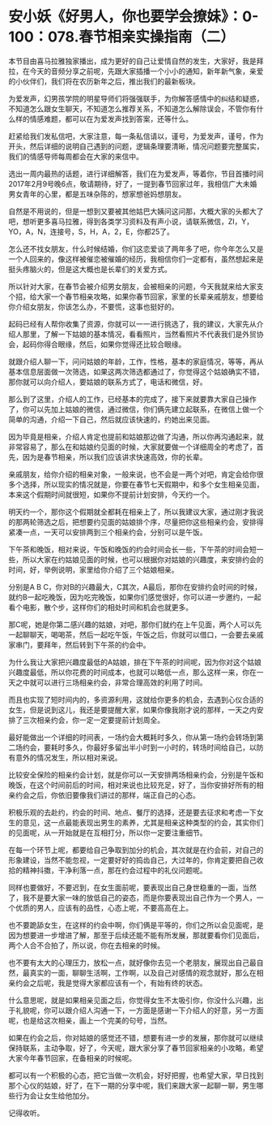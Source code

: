 # 安小妖《好男人，你也要学会撩妹》：0-100：078.春节相亲实操指南（二）

本节目由喜马拉雅独家播出，成为更好的自己让爱情自然的发生，大家好，我是拜拉，在今天的音频分享之前呢，先跟大家插播一个小小的通知，新年新气象，亲爱的小伙伴们，我们将在农历新年之后，推出我们的最新板块。

为爱发声，幻男孩学院的明星导师们将强强联手，为你解答感情中的纠结和疑惑，不知道怎么跟女生聊天，不知道怎么推荐关系，不知道怎么解除误会，不管你有什么样的情感难题，都可以在为爱发声找到答案，还等什么。

赶紧给我们发私信吧，大家注意，每一条私信请以，谨号，为爱发声，谨号，作为开头，然后详细的说明自己遇到的问题，逻辑条理要清晰，情况问题要完整属实，我们的情感导师每周都会在大家的来信中。

选出一周内最热的话题，进行详细解答，我们在为爱发声，等着你，节目首播时间2017年2月9号晚6点，敬请期待，好了，一提到春节回家过年，我相信广大未婚男女青年的心里，都是五味杂陈的，想家想爸妈想朋友。

自然是不用说的，但是一想到又要被其他姑巴大姨问这问那，大概大家的头都大了吧，想听更多喜马拉雅，得到各类学习资料及有声小说，请联系微信，ZI，Y，YO，A，N，连接号，S，H，A，2，E，你都25了。

怎么还不找女朋友，什么时候结婚，你们这恋爱谈了两年多了吧，你今年怎么又是一个人回来的，像这样被催恋被催婚的经历，我相信你们一定都有，虽然想起来是挺头疼脑火的，但是这大概也是长辈们的关爱方式。

所以针对大家，在春节会被介绍男女朋友，会被相亲的问题，今天我就来给大家支个招，给大家一个春节相亲攻略，如果你春节回家，家里的长辈亲戚朋友，想要给你介绍女朋友，你该怎么办，不要慌，这事也挺好的。

起码已经有人帮你收集了资源，你就可以一一进行挑选了，我的建议，大家先从介绍人那里，了解一下姑娘的基本情况，看看照片，当然看照片不代表我们是外贸协会，起码你得合眼缘，然后，如果你觉得还比较合眼缘。

就跟介绍人聊一下，问问姑娘的年龄，工作，性格，基本的家庭情况，等等，再从基本信息层面做一次筛选，如果这两次筛选都通过了，你觉得这个姑娘确实不错，那你就可以向介绍人，要姑娘的联系方式了，电话和微信，好。

那么到了这里，介绍人的工作，已经基本的完成了，接下来就要靠大家自己操作了，你可以先加上姑娘的微信，通过微信，你们俩先建立起联系，在微信上做一个简单的沟通，介绍一下自己，然后就应该快速的，约她出来见面。

因为毕竟是相亲，介绍人肯定也提前和姑娘那边做了沟通，所以你再沟通起来，就非常容易了，那么在和姑娘约见面的时候，大家就要做一个详细周全的考虑了，首先，因为是春节相亲，所以我们应该讲求快速高效，你的长辈。

亲戚朋友，给你介绍的相亲对象，一般来说，也不会是一两个对吧，肯定会给你很多个选择，所以现实的情况就是，你要在春节七天假期中，和多个女生相亲见面，本来这个假期时间就很短，如果你不提前计划安排，今天约一个。

明天约一个，那你这个假期就全都耗在相亲上了，所以我建议大家，通过刚才我说的那两轮筛选之后，把想要约见面的姑娘排个序，尽量把你这些相亲约会，安排得紧凑一点，一天可以安排两到三个相亲约会，分别可以是午饭。

下午茶和晚饭，相对来说，午饭和晚饭的约会时间会长一些，下午茶的时间会短一些，所以大家在约姑娘见面的时候，也可以根据你对姑娘的兴趣度，来安排约会的时间，好，举例说明，家里给你介绍了三个姑娘相亲。

分别是A B C，你对B的兴趣最大，C其次，A最后，那你在安排约会时间的时候，就约B一起吃晚饭，因为吃完晚饭，如果你们感觉很好，你可以进一步邀约，一起看个电影，散个步，这样你们的相处时间和机会也就更多。

那C呢，她是你第二感兴趣的姑娘，对吧，那你们就约在上午见面，两个人可以先一起聊聊天，喝喝茶，然后一起吃午饭，午饭之后，你就可以借口，一会要去亲戚家串门，要拜年，然后转到下午茶的约会中。

为什么我让大家把兴趣度最低的A姑娘，排在下午茶的时间呢，因为你对这个姑娘兴趣度最低，所以你花费的时间成本，也就可以略低一点，那么这样一来，你在一天之中就可以进行三场相亲约会，非常合理高效的利用了时间。

而且也实现了短时间内的，多资源利用，这就给你更多的机会，去遇到心仪合适的女生，但是说到这儿，我还是要提醒大家，如果你像我刚才说的那样，一天之内安排了三次相亲约会，你一定一定要提前计划周全。

最好能做出一个详细的时间表，一场约会大概耗时多久，你从第一场约会转场到第二场约会，要耗时多久，你最好多留出半小时到一小时的，转场时间给自己，以防有意外的情况发生，所以相对来说。

比较安全保险的相亲约会计划，就是你可以一天安排两场相亲约会，分别是午饭和晚饭，在这个时间前后的时间，相对来说也比较充足，好了，当你安排好所有的相亲约会之后，你依旧要像我们讲过的那样，端正自己的心态。

积极乐观的去赴约，约会的时间、地点、餐厅的选择，还是要去征求和考虑一下女生的意见，这一点最能表现出男生的素养，尤其是相亲这种类型的约会，其实你们的见面呢，从一开始就是在互相打分，所以你一定要注重细节。

在每一个环节上呢，都要给自己争取到加分的机会，其次就是在约会前，对自己的形象建设，当然不能忽视，一定要好好的捣齿自己，大过年的，你肯定要把自己收拾的精神抖擞，干净利落一点，那在约会过程中的礼仪问题呢。

同样也要做好，不要迟到，在女生面前呢，要表现出自己身世稳重的一面，当然了，我不是要大家一味的放低自己的姿态，而是你要表现出自己作为一个男人，一个优质的男人，应该有的品性，心态上呢，不要高高在上。

也不要跪舔女生，在这样的约会中啊，你们俩是平等的，你们之所以会见面呢，是因为想要进一步增进了解，那至于后续还能不能有所发展，那就要看你们见面后，两个人合不合拍了，所以说，你在去相亲的时候。

也不要有太大的心理压力，放松一点，就好像你去见一个老朋友，展现出自己最自然，最真实的一面，聊聊生活啊，工作啊，以及自己对感情的观念就好，那么在相亲约会之后呢，我是觉得大家都应该有一个，有始有终的状态。

什么意思呢，就是如果相亲见面之后，你觉得女生不太吸引你，你没什么兴趣，出于礼貌呢，你可以跟介绍人沟通一下，一方面是感谢一下介绍人的好意，另一方面呢，也是给这次相亲，画上一个完美的句号，当然。

如果在约会之后，你对姑娘的感觉还不错，想要有进一步的发展，那你就可以继续保持联系，主动争取，好了，今天呢，跟大家分享了春节回家相亲的小攻略，希望大家今年春节回家，在备相亲的时候呢。

都可以有一个积极的心态，把它当做一次机会，好好把握，也希望大家，早日找到那个心仪的姑娘，好了，在下一期的分享中呢，我们来跟大家一起聊一聊，男生哪些行为会让女生给他加分。

记得收听。